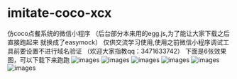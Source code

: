 # imitate-coco-xcx
仿coco点餐系统的微信小程序
（后台部分本来用的egg.js,为了能让大家下载之后直接跑起来 就换成了easymock）
 仅供交流学习使用,使用之前微信小程序调试工具前要设置不进行域名验证 （欢迎大家指教qq：3471633742）
 下面是6张效果图，可以下载下来跑跑
![images](https://github.com/lpbird/imitate-coco-xcx/raw/master/screenshot/1.png) 
![images](https://github.com/lpbird/imitate-coco-xcx/raw/master/screenshot/2.png) 
![images](https://github.com/lpbird/imitate-coco-xcx/raw/master/screenshot/3.png) 
![images](https://github.com/lpbird/imitate-coco-xcx/raw/master/screenshot/4.png) 
![images](https://github.com/lpbird/imitate-coco-xcx/raw/master/screenshot/5.png) 
![images](https://github.com/lpbird/imitate-coco-xcx/raw/master/screenshot/6.png) 
